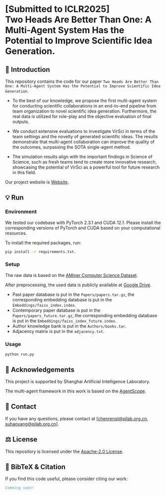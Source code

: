 # [Submitted to ICLR2025] <br> Two Heads Are Better Than One: A Multi-Agent System Has the Potential to Improve Scientific Idea Generation.

## 👀 Introduction

This repository contains the code for our paper `Two Heads Are Better Than One: A Multi-Agent System Has the Potential to Improve Scientific Idea Generation`. 

- To the best of our knowledge, we propose the first multi-agent system for conducting scientific collaborations in an end-to-end pipeline from team organization to novel scientific idea generation. Furthermore, the real data is utilized for role-play and the objective evaluation of final outputs.

- We conduct extensive evaluations to investigate VirSci in terms of the team settings and the novelty of generated scientific ideas. The results demonstrate that multi-agent collaboration can improve the quality of the outcomes, surpassing the SOTA single-agent method.

- The simulation results align with the important findings in Science of Science, such as fresh teams tend to create more innovative research, showcasing the potential of VirSci as a powerful tool for future research in this field.

Our project website is [Website](https://renqichen.github.io/Social_Science/).

## 💡 Run
### Environment

We tested our codebase with PyTorch 2.3.1 and CUDA 12.1. Please install the corresponding versions of PyTorch and CUDA based on your computational resources.

To install the required packages, run:
```bash
pip install -r requirements.txt.
```

### Setup

The raw data is based on the [AMiner Computer Science Dataset](https://www.aminer.cn/aminernetwork).

After preprocessing, the used data is publicly available at [Google Drive](https://drive.google.com/drive/folders/1ZwWMBQ5oK-l4VuzMa60GbMND0g2EIxIu?usp=sharing).

- Past paper database is put in the `Papers/papers.tar.gz`, the corresponding embedding database is put in the `Embeddings/faiss_index.index`.
- Contemporary paper database is put in the `Papers/papers_future.tar.gz`, the corresponding embedding database is put in the `Embeddings/faiss_index_future.index`.
- Author knowledge bank is put in the `Authors/books.tar`.
- Adjacency matrix is put in the `adjacency.txt`.

### Usage

```
python run.py
```

## 🙏 Acknowledgements

This project is supported by Shanghai Artificial Intelligence Laboratory.

The multi-agent framework in this work is based on the [AgentScope](https://github.com/modelscope/agentscope).

## 📧 Contact

If you have any questions, please  contact at [chenrenqi@pjlab.org.cn, suhaoyang@pjlab.org.cn].

## ⚖ License

This repository is licensed under the [Apache-2.0 License](LICENSE).

## 📌 BibTeX & Citation

If you find this code useful, please consider citing our work:

```bibtex
Comming soon!
```

